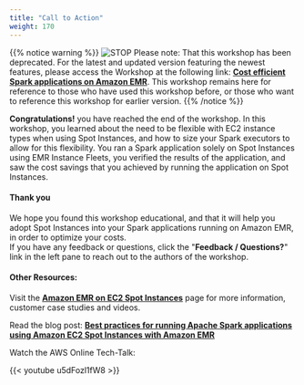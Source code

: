 ```yaml
---
title: "Call to Action"
weight: 170
---
```


{{% notice warning %}}
![STOP](../images/stop_small.png)
Please note: That this workshop has been deprecated. For the latest and updated version featuring the newest features, please access the Workshop at the following link: **[Cost efficient Spark applications on Amazon EMR](https://catalog.us-east-1.prod.workshops.aws/workshops/aaa003a7-9c9e-46ad-af28-477b0d906f47/en-US)**.
This workshop remains here for reference to those who have used this workshop before, or those who want to reference this workshop for earlier version.
{{% /notice %}}


**Congratulations!** you have reached the end of the workshop. In this workshop, you learned about the need to be flexible with EC2 instance types when using Spot Instances, and how to size your Spark executors to allow for this flexibility. You ran a Spark application solely on Spot Instances using EMR Instance Fleets, you verified the results of the application, and saw the cost savings that you achieved by running the application on Spot Instances.

#### Thank you

We hope you found this workshop educational, and that it will help you adopt Spot Instances into your Spark applications running on Amazon EMR, in order to optimize your costs.  
If you have any feedback or questions, click the "**Feedback / Questions?**" link in the left pane to reach out to the authors of the workshop.

#### Other Resources:
Visit the [**Amazon EMR on EC2 Spot Instances**](https://aws.amazon.com/ec2/spot/use-case/emr/) page for more information, customer case studies and videos.  

Read the blog post: [**Best practices for running Apache Spark applications using Amazon EC2 Spot Instances with Amazon EMR**](https://aws.amazon.com/blogs/big-data/best-practices-for-running-apache-spark-applications-using-amazon-ec2-spot-instances-with-amazon-emr/)  

Watch the AWS Online Tech-Talk: 

{{< youtube u5dFozl1fW8 >}}